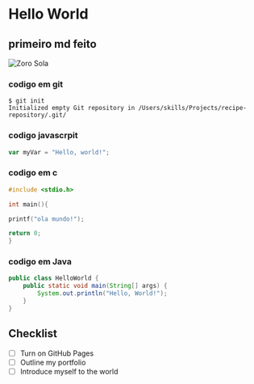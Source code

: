 # Hello World
## primeiro md feito

![Zoro Sola](https://criticalhits.com.br/wp-content/uploads/2019/08/Zoro-1.webp)
### codigo em git
```
$ git init
Initialized empty Git repository in /Users/skills/Projects/recipe-repository/.git/
```
### codigo javascrpit
``` javascript
var myVar = "Hello, world!";
```
### codigo em c 
``` C
#include <stdio.h>

int main(){

printf("ola mundo!");

return 0;
}
```
### codigo em Java
``` Java
public class HelloWorld {
    public static void main(String[] args) {
        System.out.println("Hello, World!");
    }
}
```
## Checklist
- [ ] Turn on GitHub Pages
- [ ] Outline my portfolio
- [ ] Introduce myself to the world
